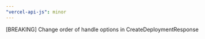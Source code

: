 ```yaml
---
"vercel-api-js": minor
---
```


[BREAKING] Change order of handle options in CreateDeploymentResponse